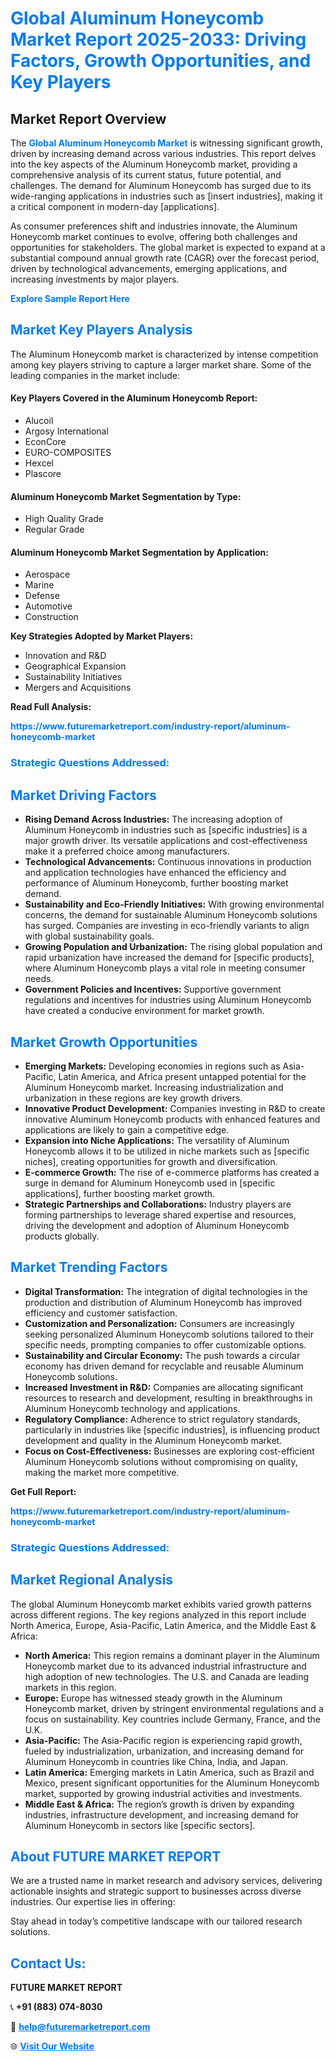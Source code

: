 <h1 style="color: #007BFF;">Global Aluminum Honeycomb Market Report 2025-2033: Driving Factors, Growth Opportunities, and Key Players</h1>

<section id="overview">
<h2>Market Report Overview</h2>
<p>The <a href="https://www.futuremarketreport.com/industry-report/aluminum-honeycomb-market" style="color: #007BFF; text-decoration: none;"><strong>Global Aluminum Honeycomb Market</strong></a> is witnessing significant growth, driven by increasing demand across various industries. This report delves into the key aspects of the Aluminum Honeycomb market, providing a comprehensive analysis of its current status, future potential, and challenges. The demand for Aluminum Honeycomb has surged due to its wide-ranging applications in industries such as [insert industries], making it a critical component in modern-day [applications].</p>
<p>As consumer preferences shift and industries innovate, the Aluminum Honeycomb market continues to evolve, offering both challenges and opportunities for stakeholders. The global market is expected to expand at a substantial compound annual growth rate (CAGR) over the forecast period, driven by technological advancements, emerging applications, and increasing investments by major players.</p>
</section>

<section id="overview">
<p><a href="https://www.futuremarketreport.com/request-sample/reportId=85185" style="color: #007BFF; text-decoration: none;"><strong>Explore Sample Report Here</strong></a></p>
</section>

<section id="key-players">
<h2 style="color: #007BFF;">Market Key Players Analysis</h2>
<p>The Aluminum Honeycomb market is characterized by intense competition among key players striving to capture a larger market share. Some of the leading companies in the market include:</p>
<h4>Key Players Covered in the Aluminum Honeycomb Report:</h4>
<ul><li>Alucoil</li><li>Argosy International</li><li>EconCore</li><li>EURO-COMPOSITES</li><li>Hexcel</li><li>Plascore</li></ul>
<h4>Aluminum Honeycomb Market Segmentation by Type:</h4>
<ul><li>High Quality Grade</li><li>Regular Grade</li></ul>

<h4>Aluminum Honeycomb Market Segmentation by Application:</h4>
<ul><li>Aerospace</li><li>Marine</li><li>Defense</li><li>Automotive</li><li>Construction</li></ul>
<p><strong>Key Strategies Adopted by Market Players:</strong></p>
<ul>
<li>Innovation and R&D</li>
<li>Geographical Expansion</li>
<li>Sustainability Initiatives</li>
<li>Mergers and Acquisitions</li>
</ul>
</section>

<section>
<p><strong>Read Full Analysis: </strong></p><a href="https://www.futuremarketreport.com/industry-report/aluminum-honeycomb-market" style="color: #007BFF; text-decoration: none;"><strong>https://www.futuremarketreport.com/industry-report/aluminum-honeycomb-market</strong></a>
<h3 style="color: #007BFF;">Strategic Questions Addressed:</h3>
</section>

<section id="driving-factors">
<h2 style="color: #007BFF;">Market Driving Factors</h2>
<ul>
<li><strong>Rising Demand Across Industries:</strong> The increasing adoption of Aluminum Honeycomb in industries such as [specific industries] is a major growth driver. Its versatile applications and cost-effectiveness make it a preferred choice among manufacturers.</li>
<li><strong>Technological Advancements:</strong> Continuous innovations in production and application technologies have enhanced the efficiency and performance of Aluminum Honeycomb, further boosting market demand.</li>
<li><strong>Sustainability and Eco-Friendly Initiatives:</strong> With growing environmental concerns, the demand for sustainable Aluminum Honeycomb solutions has surged. Companies are investing in eco-friendly variants to align with global sustainability goals.</li>
<li><strong>Growing Population and Urbanization:</strong> The rising global population and rapid urbanization have increased the demand for [specific products], where Aluminum Honeycomb plays a vital role in meeting consumer needs.</li>
<li><strong>Government Policies and Incentives:</strong> Supportive government regulations and incentives for industries using Aluminum Honeycomb have created a conducive environment for market growth.</li>
</ul>
</section>

<section id="growth-opportunities">
<h2 style="color: #007BFF;">Market Growth Opportunities</h2>
<ul>
<li><strong>Emerging Markets:</strong> Developing economies in regions such as Asia-Pacific, Latin America, and Africa present untapped potential for the Aluminum Honeycomb market. Increasing industrialization and urbanization in these regions are key growth drivers.</li>
<li><strong>Innovative Product Development:</strong> Companies investing in R&D to create innovative Aluminum Honeycomb products with enhanced features and applications are likely to gain a competitive edge.</li>
<li><strong>Expansion into Niche Applications:</strong> The versatility of Aluminum Honeycomb allows it to be utilized in niche markets such as [specific niches], creating opportunities for growth and diversification.</li>
<li><strong>E-commerce Growth:</strong> The rise of e-commerce platforms has created a surge in demand for Aluminum Honeycomb used in [specific applications], further boosting market growth.</li>
<li><strong>Strategic Partnerships and Collaborations:</strong> Industry players are forming partnerships to leverage shared expertise and resources, driving the development and adoption of Aluminum Honeycomb products globally.</li>
</ul>
</section>

<section id="trending-factors">
<h2 style="color: #007BFF;">Market Trending Factors</h2>
<ul>
<li><strong>Digital Transformation:</strong> The integration of digital technologies in the production and distribution of Aluminum Honeycomb has improved efficiency and customer satisfaction.</li>
<li><strong>Customization and Personalization:</strong> Consumers are increasingly seeking personalized Aluminum Honeycomb solutions tailored to their specific needs, prompting companies to offer customizable options.</li>
<li><strong>Sustainability and Circular Economy:</strong> The push towards a circular economy has driven demand for recyclable and reusable Aluminum Honeycomb solutions.</li>
<li><strong>Increased Investment in R&D:</strong> Companies are allocating significant resources to research and development, resulting in breakthroughs in Aluminum Honeycomb technology and applications.</li>
<li><strong>Regulatory Compliance:</strong> Adherence to strict regulatory standards, particularly in industries like [specific industries], is influencing product development and quality in the Aluminum Honeycomb market.</li>
<li><strong>Focus on Cost-Effectiveness:</strong> Businesses are exploring cost-efficient Aluminum Honeycomb solutions without compromising on quality, making the market more competitive.</li>
</ul>
</section>

<section>
<p><strong>Get Full Report: </strong></p><a href="https://www.futuremarketreport.com/industry-report/aluminum-honeycomb-market" style="color: #007BFF; text-decoration: none;"><strong>https://www.futuremarketreport.com/industry-report/aluminum-honeycomb-market</strong></a>
<h3 style="color: #007BFF;">Strategic Questions Addressed:</h3>
</section>


<section id="regional-analysis">
<h2 style="color: #007BFF;">Market Regional Analysis</h2>
<p>The global Aluminum Honeycomb market exhibits varied growth patterns across different regions. The key regions analyzed in this report include North America, Europe, Asia-Pacific, Latin America, and the Middle East & Africa:</p>
<ul>
<li><strong>North America:</strong> This region remains a dominant player in the Aluminum Honeycomb market due to its advanced industrial infrastructure and high adoption of new technologies. The U.S. and Canada are leading markets in this region.</li>
<li><strong>Europe:</strong> Europe has witnessed steady growth in the Aluminum Honeycomb market, driven by stringent environmental regulations and a focus on sustainability. Key countries include Germany, France, and the U.K.</li>
<li><strong>Asia-Pacific:</strong> The Asia-Pacific region is experiencing rapid growth, fueled by industrialization, urbanization, and increasing demand for Aluminum Honeycomb in countries like China, India, and Japan.</li>
<li><strong>Latin America:</strong> Emerging markets in Latin America, such as Brazil and Mexico, present significant opportunities for the Aluminum Honeycomb market, supported by growing industrial activities and investments.</li>
<li><strong>Middle East & Africa:</strong> The region’s growth is driven by expanding industries, infrastructure development, and increasing demand for Aluminum Honeycomb in sectors like [specific sectors].</li>
</ul>
</section>

<footer>
<h2 style="color: #007BFF;">About FUTURE MARKET REPORT</h2>
<p>We are a trusted name in market research and advisory services, delivering actionable insights and strategic support to businesses across diverse industries. Our expertise lies in offering:</p>

<p>Stay ahead in today’s competitive landscape with our tailored research solutions.</p>

<h2 style="color: #007BFF;">Contact Us:</h2>
<p><strong>FUTURE MARKET REPORT</strong></p>
<p>📞 <strong>+91 (883) 074-8030</strong></p>
<p>📧 <strong><a href="mailto:help@futuremarketreport.com" style="color: #007BFF;">help@futuremarketreport.com</a></strong></p>
<p>🌐 <strong><a href="https://www.futuremarketreport.com/" style="color: #007BFF;">Visit Our Website</a></strong></p>
</footer>